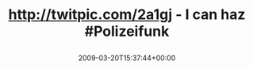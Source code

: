 ---
retweeted: false
source: <a href="http://twitter.com" rel="nofollow">Twitter Web Client</a>
entities:
  hashtags:
  - text: Polizeifunk
    indices:
    - '37'
    - '49'
  symbols: []
  user_mentions: []
  urls: []
display_text_range:
- '0'
- '49'
favorite_count: '0'
id_str: '1360854196'
truncated: false
retweet_count: '0'
id: '1360854196'
created_at: Fri Mar 20 15:37:44 +0000 2009
favorited: false
full_text: 'http://twitpic.com/2a1gj - I can haz #Polizeifunk'
lang: en
tags:
- Polizeifunk
- pesos/twitter
date: '2009-03-20T15:37:44+00:00'
src: https://twitter.com/bascht/status/1360854196
original_url: https://twitter.com/bascht/status/1360854196
type: twitter_tweet
text: 'http://twitpic.com/2a1gj - I can haz #Polizeifunk'
title: 'http://twitpic.com/2a1gj - I can haz #Polizeifunk

  '

---